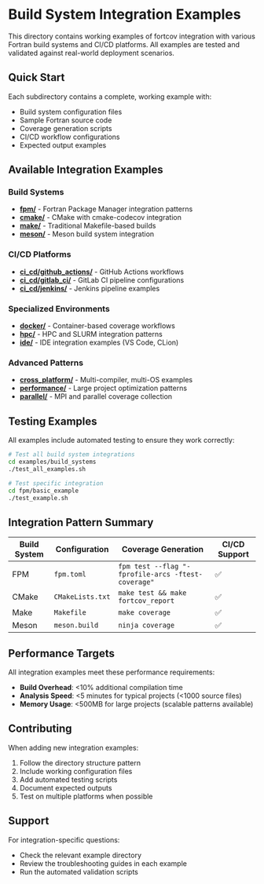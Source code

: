 # Build System Integration Examples

This directory contains working examples of fortcov integration with various Fortran build systems and CI/CD platforms. All examples are tested and validated against real-world deployment scenarios.

## Quick Start

Each subdirectory contains a complete, working example with:
- Build system configuration files
- Sample Fortran source code
- Coverage generation scripts
- CI/CD workflow configurations
- Expected output examples

## Available Integration Examples

### Build Systems
- **[fpm/](fpm/)** - Fortran Package Manager integration patterns
- **[cmake/](cmake/)** - CMake with cmake-codecov integration
- **[make/](make/)** - Traditional Makefile-based builds
- **[meson/](meson/)** - Meson build system integration

### CI/CD Platforms
- **[ci_cd/github_actions/](ci_cd/github_actions/)** - GitHub Actions workflows
- **[ci_cd/gitlab_ci/](ci_cd/gitlab_ci/)** - GitLab CI pipeline configurations
- **[ci_cd/jenkins/](ci_cd/jenkins/)** - Jenkins pipeline examples

### Specialized Environments
- **[docker/](docker/)** - Container-based coverage workflows
- **[hpc/](hpc/)** - HPC and SLURM integration patterns
- **[ide/](ide/)** - IDE integration examples (VS Code, CLion)

### Advanced Patterns
- **[cross_platform/](cross_platform/)** - Multi-compiler, multi-OS examples
- **[performance/](performance/)** - Large project optimization patterns
- **[parallel/](parallel/)** - MPI and parallel coverage collection

## Testing Examples

All examples include automated testing to ensure they work correctly:

```bash
# Test all build system integrations
cd examples/build_systems
./test_all_examples.sh

# Test specific integration
cd fpm/basic_example
./test_example.sh
```

## Integration Pattern Summary

| Build System | Configuration | Coverage Generation | CI/CD Support |
|--------------|---------------|-------------------|---------------|
| FPM | `fpm.toml` | `fpm test --flag "-fprofile-arcs -ftest-coverage"` | ✅ |
| CMake | `CMakeLists.txt` | `make test && make fortcov_report` | ✅ |
| Make | `Makefile` | `make coverage` | ✅ |
| Meson | `meson.build` | `ninja coverage` | ✅ |

## Performance Targets

All integration examples meet these performance requirements:
- **Build Overhead**: <10% additional compilation time
- **Analysis Speed**: <5 minutes for typical projects (<1000 source files)
- **Memory Usage**: <500MB for large projects (scalable patterns available)

## Contributing

When adding new integration examples:
1. Follow the directory structure pattern
2. Include working configuration files
3. Add automated testing scripts
4. Document expected outputs
5. Test on multiple platforms when possible

## Support

For integration-specific questions:
- Check the relevant example directory
- Review the troubleshooting guides in each example
- Run the automated validation scripts